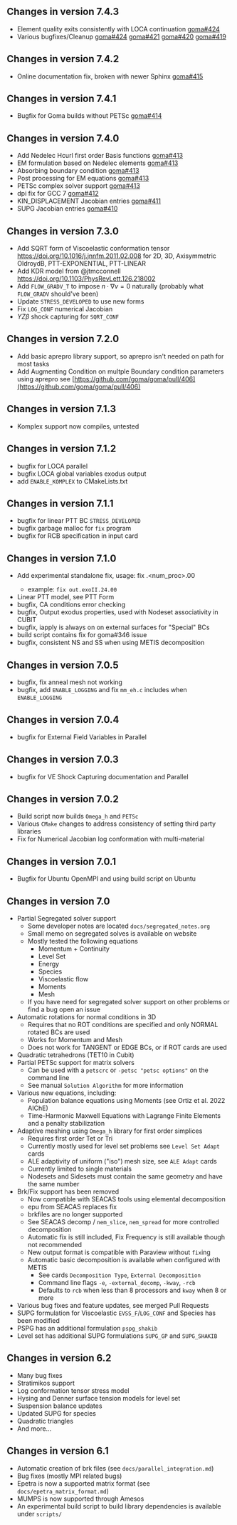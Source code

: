 ## Changes in version 7.4.3

- Element quality exits consistently with LOCA continuation [goma#424](https://github.com/goma/goma/pull/424)
- Various bugfixes/Cleanup [goma#424](https://github.com/goma/goma/pull/424)
  [goma#421](https://github.com/goma/goma/pull/424)
  [goma#420](https://github.com/goma/goma/pull/424)
  [goma#419](https://github.com/goma/goma/pull/424)

## Changes in version 7.4.2

- Online documentation fix, broken with newer Sphinx [goma#415](https://github.com/goma/goma/pull/415)

## Changes in version 7.4.1

- Bugfix for Goma builds without PETSc [goma#414](https://github.com/goma/goma/pull/414)

## Changes in version 7.4.0

- Add Nedelec Hcurl first order Basis functions [goma#413](https://github.com/goma/goma/pull/413)
- EM formulation based on Nedelec elements [goma#413](https://github.com/goma/goma/pull/413)
- Absorbing boundary condition [goma#413](https://github.com/goma/goma/pull/413)
- Post processing for EM equations [goma#413](https://github.com/goma/goma/pull/413)
- PETSc complex solver support [goma#413](https://github.com/goma/goma/pull/413)
- dpi fix for GCC 7 [goma#412](https://github.com/goma/goma/pull/412)
- KIN_DISPLACEMENT Jacobian entries [goma#411](https://github.com/goma/goma/pull/411)
- SUPG Jacobian entries [goma#410](https://github.com/goma/goma/pull/410)

## Changes in version 7.3.0

- Add SQRT form of Viscoelastic conformation tensor https://doi.org/10.1016/j.jnnfm.2011.02.008 for 2D, 3D, Axisymmetric OldroydB, PTT-EXPONENTIAL, PTT-LINEAR
- Add KDR model from @jtmcconnell https://doi.org/10.1103/PhysRevLett.126.218002
- Add `FLOW_GRADV_T` to impose $n\cdot\nabla v=0$ naturally (probably what `FLOW_GRADV` should've been)
- Update `STRESS_DEVELOPED` to use new forms
- Fix `LOG_CONF` numerical Jacobian
- $YZ\beta$ shock capturing for `SQRT_CONF`


## Changes in version 7.2.0

- Add basic aprepro library support, so aprepro isn't needed on path for most tasks
- Add Augmenting Condition on multple Boundary condition parameters using aprepro
  see [https://github.com/goma/goma/pull/406](https://github.com/goma/goma/pull/406)

## Changes in version 7.1.3

- Komplex support now compiles, untested

## Changes in version 7.1.2

- bugfix for LOCA parallel
- bugfix LOCA global variables exodus output
- add `ENABLE_KOMPLEX` to CMakeLists.txt

## Changes in version 7.1.1

- bugfix for linear PTT BC `STRESS_DEVELOPED`
- bugfix garbage malloc for `fix` program
- bugfix for RCB specification in input card


## Changes in version 7.1.0

- Add experimental standalone fix, usage: fix <exodusfile>.<num_proc>.00
  - example: `fix out.exoII.24.00`
- Linear PTT model, see PTT Form
- bugfix, CA conditions error checking
- bugfix, Output exodus properties, used with Nodeset associativity in CUBIT
- bugfix, iapply is always on on external surfaces for "Special" BCs
- build script contains fix for goma#346 issue
- bugfix, consistent NS and SS when using METIS decomposition

## Changes in version 7.0.5

- bugfix, fix anneal mesh not working
- bugfix, add `ENABLE_LOGGING` and fix `mm_eh.c` includes when `ENABLE_LOGGING`

## Changes in version 7.0.4

- bugfix for External Field Variables in Parallel

## Changes in version 7.0.3

- bugfix for VE Shock Capturing documentation and Parallel

## Changes in version 7.0.2

- Build script now builds `Omega_h` and `PETSc`
- Various `CMake` changes to address consistency of setting third party libraries
- Fix for Numerical Jacobian log conformation with multi-material

## Changes in version 7.0.1

- Bugfix for Ubuntu OpenMPI and using build script on Ubuntu

## Changes in version 7.0

- Partial Segregated solver support
    - Some developer notes are located `docs/segregated_notes.org`
    - Small memo on segregated solves is available on website
    - Mostly tested the following equations
        - Momentum + Continuity
        - Level Set
        - Energy
        - Species
        - Viscoelastic flow
        - Moments
        - Mesh
    - If you have need for segregated solver support on other problems or find a bug
      open an issue
- Automatic rotations for normal conditions in 3D
    - Requires that no ROT conditions are specified and only NORMAL rotated BCs are used
    - Works for Momentum and Mesh
    - Does not work for TANGENT or EDGE BCs, or if ROT cards are used
- Quadratic tetrahedrons (TET10 in Cubit)
- Partial PETSc support for matrix solvers
    - Can be used with a `petscrc` or `-petsc "petsc options"` on the command line
    - See manual `Solution Algorithm` for more information
- Various new equations, including:
    - Population balance equations using Moments (see Ortiz et al. 2022 AIChE)
    - Time-Harmonic Maxwell Equations with Lagrange Finite Elements and a penalty stabilization
- Adaptive meshing using `Omega_h` library for first order simplices
    - Requires first order Tet or Tri
    - Currently mostly used for level set problems see `Level Set Adapt` cards
    - ALE adaptivity of uniform ("iso") mesh size, see `ALE Adapt` cards
    - Currently limited to single materials
    - Nodesets and Sidesets must contain the same geometry and have the same number
- Brk/Fix support has been removed
    - Now compatible with SEACAS tools using elemental decomposition
    - epu from SEACAS replaces fix
    - brkfiles are no longer supported
    - See SEACAS decomp / `nem_slice`, `nem_spread` for more controlled decomposition
    - Automatic fix is still included, Fix Frequency is still available though not recommended
    - New output format is compatible with Paraview without `fix`ing
    - Automatic basic decomposition is available when configured with METIS
        - See cards `Decomposition Type`, `External Decomposition`
        - Command line flags `-e`, `-external_decomp`, `-kway`, `-rcb`
        - Defaults to `rcb` when less than 8 processors and `kway` when 8 or more
- Various bug fixes and feature updates, see merged Pull Requests
- SUPG formulation for Viscoelastic `EVSS_F`/`LOG_CONF` and Species has been modified
- PSPG has an additional formulation `pspg_shakib`
- Level set has additional SUPG formulations `SUPG_GP` and `SUPG_SHAKIB`

## Changes in version 6.2

- Many bug fixes
- Stratimikos support
- Log conformation tensor stress model
- Hysing and Denner surface tension models for level set
- Suspension balance updates
- Updated SUPG for species
- Quadratic triangles
- And more...

## Changes in version 6.1

- Automatic creation of brk files (see `docs/parallel_integration.md`)
- Bug fixes (mostly MPI related bugs)
- Epetra is now a supported matrix format (see `docs/epetra_matrix_format.md`)
- MUMPS is now supported through Amesos
- An experimental build script to build library dependencies is available under `scripts/`
